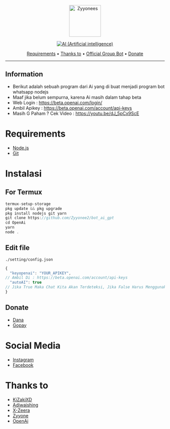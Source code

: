 
<p align="center">
<img src="https://telegra.ph/file/14ffa79b1d7a36e3ecfa5.jpg" alt="Zyyonees" width="100"/>


</p>
<p align="center">
<a href="#"><img title="AI (Artificial intelligence)" src="https://img.shields.io/badge/SIMPLE BOT WHATSAP AI-yellow?colorA=%23ff0000&colorB=%23017e40&style=for-the-badge"></a>
</p>


<p align="center">
  <a href="https://github.com/Zyyonee2/OpenAi#requirements">Requirements</a> •
  <a href="https://github.com/Zyyonee2/OpenAi#thanks-to">Thanks to</a> •
  <a href="https://github.com/Zyyonee2/OpenAi#Social-Media"> Official Group Bot</a> •
  <a href="https://github.com/Zyyonee2/OpenAi#donate">Donate</a>
</p>
</div>


---

## Information
* Berikut adalah sebuah program dari Ai yang di buat menjadi program bot whatsapp nodejs
* Maaf jika belum sempurna, karena Ai masih dalam tahap beta
* Web Login : https://beta.openai.com/login/
* Ambil Apikey : https://beta.openai.com/account/api-keys
* Masih G Paham ? Cek Video : https://youtu.be/dJ_5pCx9ScE

# Requirements
* [Node.js](https://nodejs.org/en/)
* [Git](https://git-scm.com/downloads)

# Instalasi
## For Termux
```ts
termux-setup-storage
pkg update && pkg upgrade
pkg install nodejs git yarn
git clone https://github.com/Zyyonee2/bot_ai_gpt
cd OpenAi
yarn
node .
```

## Edit file
`./setting/config.json`
```ts
{
  "keyopenai": "YOUR_APIKEY", 
// Ambil Di : https://beta.openai.com/account/api-keys
  "autoAI": true 
// Jika True Maka Chat Kita Akan Terdeteksi, Jika False Harus Menggunakan .ai <text>
}
```


## Donate
- [Dana](https://wa.me/62895611413900?text=Bang+mau+donasi)
- [Gopay](https://wa.me/62895611413900?text=Bang+mau+donasi)

# Social Media
- [Instagram](https://www.instagram.com/zyyoneee/)
- [Facebook](https://www.facebook.com/notifcoding)

# Thanks to
- [KiZakiXD](https://github.com/kizakixd) <br> 
- [Adiwajshing](https://github.com/adiwajshing) <br> 
- [X-Zeera](https://github.com/xzeera-id) <br> 
- [Zyyone](https://github.com/Zyyonee2) <br>  
- [OpenAi](https://beta.openai.com/) <br> 
